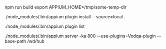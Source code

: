 npm run build
export APPIUM_HOME=/tmp/some-temp-dir

./node_modules/.bin/appium plugin install --source=local .


./node_modules/.bin/appium plugin list


./node_modules/.bin/appium server -ka 800 --use-plugins=Vodqa-plugin --base-path /wd/hub
